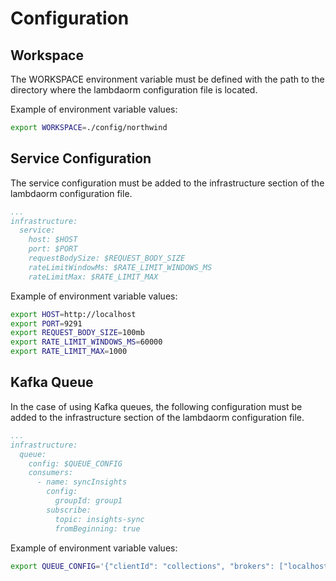 # Configuration

## Workspace

The WORKSPACE environment variable must be defined with the path to the directory where the lambdaorm configuration file is located.

Example of environment variable values:

```sh
export WORKSPACE=./config/northwind
```

## Service Configuration

The service configuration must be added to the infrastructure section of the lambdaorm configuration file.

```yml
...
infrastructure:
  service:
    host: $HOST
    port: $PORT
    requestBodySize: $REQUEST_BODY_SIZE
    rateLimitWindowMs: $RATE_LIMIT_WINDOWS_MS
    rateLimitMax: $RATE_LIMIT_MAX

```

Example of environment variable values:

```sh
export HOST=http://localhost
export PORT=9291
export REQUEST_BODY_SIZE=100mb
export RATE_LIMIT_WINDOWS_MS=60000
export RATE_LIMIT_MAX=1000
```

## Kafka Queue

In the case of using Kafka queues, the following configuration must be added to the infrastructure section of the lambdaorm configuration file.

```yaml
...
infrastructure:
  queue: 
    config: $QUEUE_CONFIG
    consumers:
      - name: syncInsights
        config:
          groupId: group1
        subscribe:
          topic: insights-sync
          fromBeginning: true

```

Example of environment variable values:

```sh
export QUEUE_CONFIG='{"clientId": "collections", "brokers": ["localhost:9093"]}'
```
